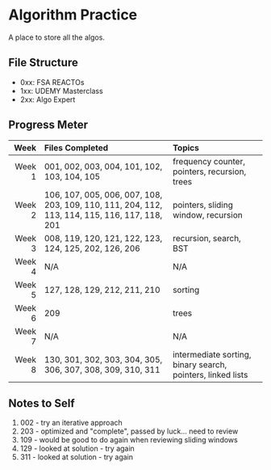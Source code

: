 # Algorithm Practice

A place to store all the algos.

## File Structure

- 0xx: FSA REACTOs
- 1xx: UDEMY Masterclass
- 2xx: Algo Expert

## Progress Meter

|   Week | Files Completed                                                                               | Topics                                                      |
| -----: | :-------------------------------------------------------------------------------------------- | :---------------------------------------------------------- |
| Week 1 | 001, 002, 003, 004, 101, 102, 103, 104, 105                                                   | frequency counter, pointers, recursion, trees               |
| Week 2 | 106, 107, 005, 006, 007, 108, 203, 109, 110, 111, 204, 112, 113, 114, 115, 116, 117, 118, 201 | pointers, sliding window, recursion                         |
| Week 3 | 008, 119, 120, 121, 122, 123, 124, 125, 202, 126, 206                                         | recursion, search, BST                                      |
| Week 4 | N/A                                                                                           | N/A                                                         |
| Week 5 | 127, 128, 129, 212, 211, 210                                                                  | sorting                                                     |
| Week 6 | 209                                                                                           | trees                                                       |
| Week 7 | N/A                                                                                           | N/A                                                         |
| Week 8 | 130, 301, 302, 303, 304, 305, 306, 307, 308, 309, 310, 311                                    | intermediate sorting, binary search, pointers, linked lists |

## Notes to Self

1. 002 - try an iterative approach
2. 203 - optimized and "complete", passed by luck... need to review
3. 109 - would be good to do again when reviewing sliding windows
4. 129 - looked at solution - try again
5. 311 - looked at solution - try again
